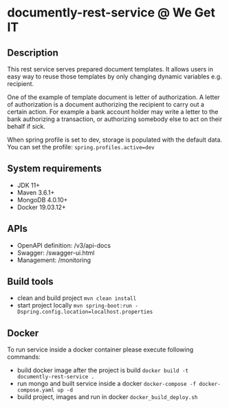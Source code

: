 # documently-rest-service @ We Get IT

## Description
This rest service serves prepared document templates.
It allows users in easy way to reuse those templates by only changing dynamic variables e.g. recipient.

One of the example of template document is letter of authorization.
A letter of authorization is a document authorizing the recipient to carry out a certain action.
For example a bank account holder may write a letter to the bank authorizing a transaction, or authorizing somebody else to act on their behalf if sick.

When spring profile is set to dev, storage is populated with the default data.
You can set the profile: ```spring.profiles.active=dev```

## System requirements
 - JDK 11+
 - Maven 3.6.1+
 - MongoDB 4.0.10+
 - Docker 19.03.12+
 
## APIs
  - OpenAPI definition: /v3/api-docs
  - Swagger: /swagger-ui.html
  - Management: /monitoring
  
## Build tools
  - clean and build project ```mvn clean install```
  - start project locally ```mvn spring-boot:run -Dspring.config.location=localhost.properties```
  
## Docker
To run service inside a docker container please execute following commands: 
  - build docker image after the project is build ```docker build -t documently-rest-service .```
  - run mongo and built service inside a docker ```docker-compose -f docker-compose.yaml up -d```
  - build project, images and run in docker ```docker_build_deploy.sh```
